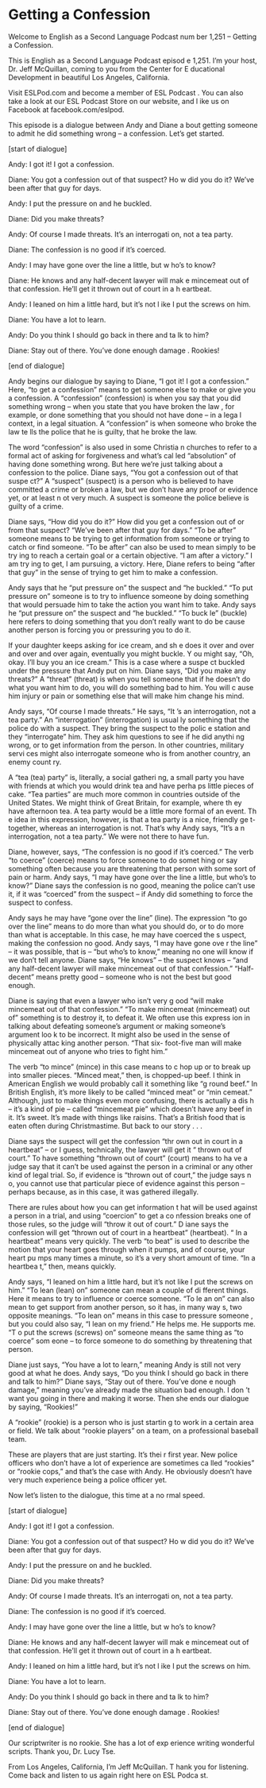 # Getting a Confession

Welcome to English as a Second Language Podcast num ber 1,251 – Getting a Confession.  

This is English as a Second Language Podcast episod e 1,251. I’m your host, Dr. Jeff McQuillan, coming to you from the Center for E ducational Development in beautiful Los Angeles, California.  

Visit ESLPod.com and become a member of ESL Podcast . You can also take a look at our ESL Podcast Store on our website, and l ike us on Facebook at facebook.com/eslpod.  

This episode is a dialogue between Andy and Diane a bout getting someone to admit he did something wrong – a confession. Let’s get started.  

[start of dialogue] 

Andy: I got it! I got a confession. 

Diane: You got a confession out of that suspect? Ho w did you do it? We’ve been after that guy for days. 

Andy: I put the pressure on and he buckled.  

Diane: Did you make threats? 

Andy: Of course I made threats. It’s an interrogati on, not a tea party.  

Diane: The confession is no good if it’s coerced. 

Andy: I may have gone over the line a little, but w ho’s to know? 

Diane: He knows and any half-decent lawyer will mak e mincemeat out of that confession. He’ll get it thrown out of court in a h eartbeat. 

Andy: I leaned on him a little hard, but it’s not l ike I put the screws on him. 

Diane: You have a lot to learn.  

Andy: Do you think I should go back in there and ta lk to him? 

Diane: Stay out of there. You’ve done enough damage . Rookies! 

[end of dialogue] 

Andy begins our dialogue by saying to Diane, “I got  it! I got a confession.” Here, “to get a confession” means to get someone else to make or give you a confession. A “confession” (confession) is when you  say that you did something wrong – when you state that you have broken the law , for example, or done something that you should not have done – in a lega l context, in a legal situation. A “confession” is when someone who broke the law te lls the police that he is guilty, that he broke the law.  

The word “confession” is also used in some Christia n churches to refer to a formal act of asking for forgiveness and what’s cal led “absolution” of having done something wrong. But here we’re just talking about a confession to the police. Diane says, “You got a confession out of that suspe ct?” A “suspect” (suspect) is a person who is believed to have committed a crime or broken a law, but we don’t have any proof or evidence yet, or at least n ot very much. A suspect is someone the police believe is guilty of a crime.  

Diane says, “How did you do it?” How did you get a confession out of or from that suspect? “We’ve been after that guy for days.” “To be after” someone means to be trying to get information from someone or trying  to catch or find someone. “To be after” can also be used to mean simply to be try ing to reach a certain goal or a certain objective. “I am after a victory.” I am try ing to get, I am pursuing, a victory. Here, Diane refers to being “after that guy” in the  sense of trying to get him to make a confession. 

Andy says that he “put pressure on” the suspect and  “he buckled.” “To put pressure on” someone is to try to influence someone  by doing something that would persuade him to take the action you want him to take. Andy says he “put pressure on” the suspect and “he buckled.” “To buck le” (buckle) here refers to doing something that you don’t really want to do be cause another person is forcing you or pressuring you to do it.  

If your daughter keeps asking for ice cream, and sh e does it over and over and over and over again, eventually you might buckle. Y ou might say, “Oh, okay. I’ll buy you an ice cream.” This is a case where a suspe ct buckled under the pressure that Andy put on him. Diane says, “Did you  make any threats?” A “threat” (threat) is when you tell someone that if he doesn’t do what you want him to do, you will do something bad to him. You will c ause him injury or pain or something else that will make him change his mind.   

 Andy says, “Of course I made threats.” He says, “It ’s an interrogation, not a tea party.” An “interrogation” (interrogation) is usual ly something that the police do with a suspect. They bring the suspect to the polic e station and they “interrogate” him. They ask him questions to see if he did anythi ng wrong, or to get information from the person. In other countries, military servi ces might also interrogate someone who is from another country, an enemy count ry.  

A “tea (tea) party” is, literally, a social gatheri ng, a small party you have with friends at which you would drink tea and have perha ps little pieces of cake. “Tea parties” are much more common in countries outside of the United States. We might think of Great Britain, for example, where th ey have afternoon tea. A tea party would be a little more formal of an event. Th e idea in this expression, however, is that a tea party is a nice, friendly ge t-together, whereas an interrogation is not. That’s why Andy says, “It’s a n interrogation, not a tea party.” We were not there to have fun.  

Diane, however, says, “The confession is no good if  it’s coerced.” The verb “to coerce” (coerce) means to force someone to do somet hing or say something often because you are threatening that person with some sort of pain or harm. Andy says, “I may have gone over the line a little,  but who’s to know?” Diane says the confession is no good, meaning the police can’t use it, if it was “coerced” from the suspect – if Andy did something to force the suspect to confess.  

Andy says he may have “gone over the line” (line). The expression “to go over the line” means to do more than what you should do,  or to do more than what is acceptable. In this case, he may have coerced the s uspect, making the confession no good. Andy says, “I may have gone ove r the line” – it was possible, that is – “but who’s to know,” meaning no  one will know if we don’t tell anyone. Diane says, “He knows” – the suspect knows – “and any half-decent lawyer will make mincemeat out of that confession.”  “Half-decent” means pretty good – someone who is not the best but good enough.   

Diane is saying that even a lawyer who isn’t very g ood “will make mincemeat out of that confession.” “To make mincemeat (mincemeat)  out of” something is to destroy it, to defeat it. We often use this express ion in talking about defeating someone’s argument or making someone’s argument loo k to be incorrect. It might also be used in the sense of physically attac king another person. “That six- foot-five man will make mincemeat out of anyone who  tries to fight him.”  

The verb “to mince” (mince) in this case means to c hop up or to break up into smaller pieces. “Minced meat,” then, is chopped-up beef. I think in American English we would probably call it something like “g round beef.” In British English, it’s more likely to be called “minced meat” or “min cemeat.” Although, just to make things even more confusing, there is actually a dis h – it’s a kind of pie – called “mincemeat pie” which doesn’t have any beef in it. It’s sweet. It’s made with things like raisins. That’s a British food that is eaten often during Christmastime. But back to our story . . .  

Diane says the suspect will get the confession “thr own out in court in a heartbeat” – or I guess, technically, the lawyer will get it “ thrown out of court.” To have something “thrown out of court” (court) means to ha ve a judge say that it can’t be used against the person in a criminal or any other kind of legal trial. So, if evidence is “thrown out of court,” the judge says n o, you cannot use that particular piece of evidence against this person – perhaps because, as in this case, it was gathered illegally.  

There are rules about how you can get information t hat will be used against a person in a trial, and using “coercion” to get a co nfession breaks one of those rules, so the judge will “throw it out of court.” D iane says the confession will get “thrown out of court in a heartbeat” (heartbeat). “ In a heartbeat” means very quickly. The verb “to beat” is used to describe the  motion that your heart goes through when it pumps, and of course, your heart pu mps many times a minute, so it’s a very short amount of time. “In a heartbea t,” then, means quickly. 

Andy says, “I leaned on him a little hard, but it’s  not like I put the screws on him.” “To lean (lean) on” someone can mean a couple of di fferent things. Here it means to try to influence or coerce someone. “To le an on” can also mean to get support from another person, so it has, in many way s, two opposite meanings. “To lean on” means in this case to pressure someone , but you could also say, “I lean on my friend.” He helps me. He supports me. “T o put the screws (screws) on” someone means the same thing as “to coerce” som eone – to force someone to do something by threatening that person.  

Diane just says, “You have a lot to learn,” meaning  Andy is still not very good at what he does. Andy says, “Do you think I should go back in there and talk to him?” Diane says, “Stay out of there. You’ve done e nough damage,” meaning you’ve already made the situation bad enough. I don ’t want you going in there and making it worse. Then she ends our dialogue by saying, “Rookies!”  

A “rookie” (rookie) is a person who is just startin g to work in a certain area or field. We talk about “rookie players” on a team, on  a professional baseball team.  

These are players that are just starting. It’s thei r first year. New police officers who don’t have a lot of experience are sometimes ca lled “rookies” or “rookie cops,” and that’s the case with Andy. He obviously doesn’t have very much experience being a police officer yet.  

Now let’s listen to the dialogue, this time at a no rmal speed.  

[start of dialogue] 

Andy: I got it! I got a confession. 

Diane: You got a confession out of that suspect? Ho w did you do it? We’ve been after that guy for days. 

Andy: I put the pressure on and he buckled.  

Diane: Did you make threats? 

Andy: Of course I made threats. It’s an interrogati on, not a tea party.  

Diane: The confession is no good if it’s coerced. 

Andy: I may have gone over the line a little, but w ho’s to know? 

Diane: He knows and any half-decent lawyer will mak e mincemeat out of that confession. He’ll get it thrown out of court in a h eartbeat. 

Andy: I leaned on him a little hard, but it’s not l ike I put the screws on him. 

Diane: You have a lot to learn.  

Andy: Do you think I should go back in there and ta lk to him? 

Diane: Stay out of there. You’ve done enough damage . Rookies! 

[end of dialogue] 

Our scriptwriter is no rookie. She has a lot of exp erience writing wonderful scripts. Thank you, Dr. Lucy Tse. 

From Los Angeles, California, I’m Jeff McQuillan. T hank you for listening. Come back and listen to us again right here on ESL Podca st.   

